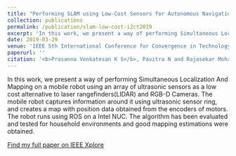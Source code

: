 ```yaml
---
title: "Performing SLAM using Low-Cost Sensors for Autonomous Navigation in household environments"
collection: publications
permalink: /publication/slam-low-cost-i2ct2019
excerpt: 'In this work, we present a way of performing Simultaneous Localization And Mapping on a mobile robot using an array of ultrasonic sensors as a'
date: 2019-03-29
venue: 'IEEE 5th International Conference for Convergence in Technology (I2CT)'
paperurl: ''
citation: '<b>Prasanna Venkatesan K S</b>, Pavitra N and Rajasekar Mohan. &quot;Performing SLAM using Low-Cost Sensors for Autonomous Navigation in household environments.&quot; <i>in Proc. 2019 IEEE 5th International Conference for Convergence in Technology (I2CT)</i>, Pune, India'
---
```

In this work, we present a way of performing Simultaneous Localization And Mapping on a mobile robot using an array of ultrasonic sensors as a low cost alternative to laser rangefinders(LIDAR) and RGB-D Cameras. The mobile robot captures information around it using ultrasonic sensor ring, and creates a map with position data obtained from the encoders of motors. The robot runs using ROS on a Intel NUC. The algorithm has been evaluated and tested for household environments and good mapping estimations were obtained.

[Find my full paper on IEEE Xplore](https://ieeexplore.ieee.org/abstract/document/9033697/)
